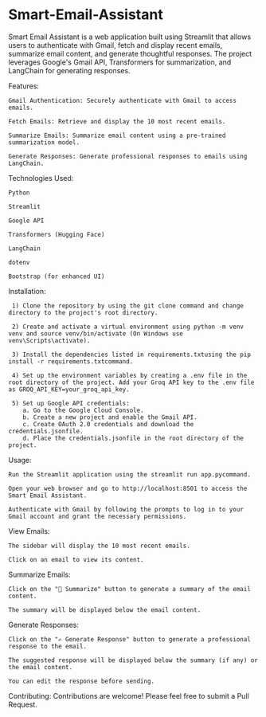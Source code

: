 # Smart-Email-Assistant
Smart Email Assistant is a web application built using Streamlit that allows users to authenticate with Gmail, fetch and display recent emails, summarize email content, and generate thoughtful responses. The project leverages Google's Gmail API, Transformers for summarization, and LangChain for generating responses.



Features:

    Gmail Authentication: Securely authenticate with Gmail to access emails.

    Fetch Emails: Retrieve and display the 10 most recent emails.

    Summarize Emails: Summarize email content using a pre-trained summarization model.

    Generate Responses: Generate professional responses to emails using LangChain.



Technologies Used:

    Python

    Streamlit

    Google API

    Transformers (Hugging Face)

    LangChain

    dotenv

    Bootstrap (for enhanced UI)



Installation:

     1) Clone the repository by using the git clone command and change directory to the project's root directory.

     2) Create and activate a virtual environment using python -m venv venv and source venv/bin/activate (On Windows use venv\Scripts\activate).

     3) Install the dependencies listed in requirements.txtusing the pip install -r requirements.txtcommand.

     4) Set up the environment variables by creating a .env file in the root directory of the project. Add your Groq API key to the .env file as GROQ_API_KEY=your_groq_api_key.

     5) Set up Google API credentials: 
        a. Go to the Google Cloud Console. 
        b. Create a new project and enable the Gmail API. 
        c. Create OAuth 2.0 credentials and download the credentials.jsonfile. 
        d. Place the credentials.jsonfile in the root directory of the project.


Usage:

    Run the Streamlit application using the streamlit run app.pycommand.

    Open your web browser and go to http://localhost:8501 to access the Smart Email Assistant.

    Authenticate with Gmail by following the prompts to log in to your Gmail account and grant the necessary permissions.

  View Emails:

    The sidebar will display the 10 most recent emails.

    Click on an email to view its content.

  Summarize Emails:

    Click on the "📄 Summarize" button to generate a summary of the email content.

    The summary will be displayed below the email content.

  Generate Responses:

    Click on the "✍️ Generate Response" button to generate a professional response to the email.

    The suggested response will be displayed below the summary (if any) or the email content.

    You can edit the response before sending.

Contributing: Contributions are welcome! Please feel free to submit a Pull Request.

